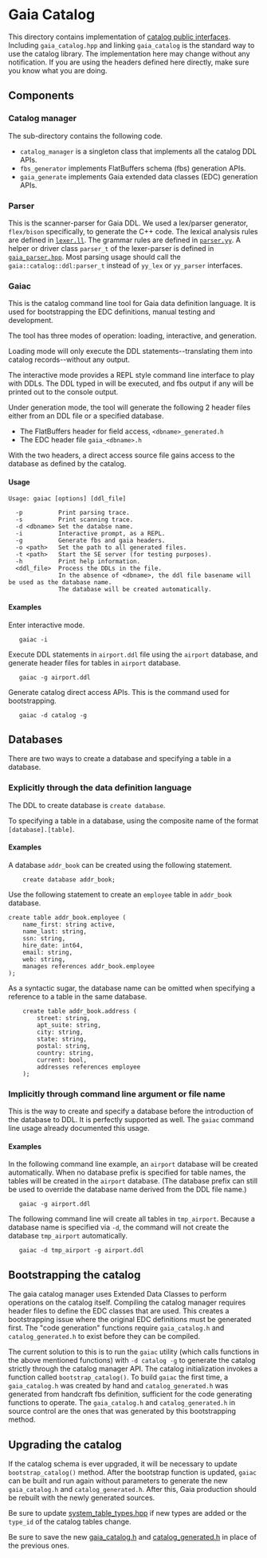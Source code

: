 # Gaia Catalog

This directory contains implementation of [catalog public interfaces](../inc/public/catalog/gaia_catalog.hpp).
Including `gaia_catalog.hpp` and linking `gaia_catalog` is the standard way to use the catalog library.
The implementation here may change without any notification.
If you are using the headers defined here directly, make sure you know what you are doing.

## Components

### Catalog manager
The sub-directory contains the following code.

- `catalog_manager` is a singleton class that implements all the catalog DDL APIs.
- `fbs_generator` implements FlatBuffers schema (fbs) generation APIs.
- `gaia_generate` implements Gaia extended data classes (EDC) generation APIs.

### Parser
This is the scanner-parser for Gaia DDL.
We used a lex/parser generator, `flex/bison` specifically, to generate the C++ code.
The lexical analysis rules are defined in [`lexer.ll`](parser/src/lexer.ll).
The grammar rules are defined in [`parser.yy`](parser/src/parser.yy).
A helper or driver class `parser_t` of the lexer-parser is defined in [`gaia_parser.hpp`](parser/inc/gaia_parser.hpp).
Most parsing usage should call the `gaia::catalog::ddl:parser_t` instead of `yy_lex` or `yy_parser` interfaces.

### Gaiac
This is the catalog command line tool for Gaia data definition language.
It is used for bootstrapping the EDC definitions, manual testing and development.

The tool has three modes of operation: loading, interactive, and generation.

Loading mode will only execute the DDL statements--translating them into catalog records--without any output.

The interactive mode provides a REPL style command line interface to play with DDLs.
The DDL typed in will be executed, and fbs output if any will be printed out to the console output.

Under generation mode, the tool will generate the following 2 header files either from an DDL file or a specified database.
- The FlatBuffers header for field access, `<dbname>_generated.h`
- The EDC header file `gaia_<dbname>.h`

With the two headers, a direct access source file gains access to the database as defined by the catalog.

#### Usage
```
Usage: gaiac [options] [ddl_file]

  -p          Print parsing trace.
  -s          Print scanning trace.
  -d <dbname> Set the databse name.
  -i          Interactive prompt, as a REPL.
  -g          Generate fbs and gaia headers.
  -o <path>   Set the path to all generated files.
  -t <path>   Start the SE server (for testing purposes).
  -h          Print help information.
  <ddl_file>  Process the DDLs in the file.
              In the absence of <dbname>, the ddl file basename will be used as the database name.
              The database will be created automatically.
```

#### Examples

Enter interactive mode.

```
   gaiac -i

```

Execute DDL statements in `airport.ddl` file using the `airport` database, and
generate header files for tables in `airport` database.

```
   gaiac -g airport.ddl
```

Generate catalog direct access APIs. This is the command used for bootstrapping.

```
   gaiac -d catalog -g
```

## Databases

There are two ways to create a database and specifying a table in a database.

### Explicitly through the data definition language

The DDL to create database is `create database`.

To specifying a table in a database, using the composite name of the format
`[database].[table]`.

#### Examples
A database `addr_book` can be created using the following statement.

```
    create database addr_book;
```

Use the following statement to create an `employee` table in `addr_book`
database.

```
create table addr_book.employee (
    name_first: string active,
    name_last: string,
    ssn: string,
    hire_date: int64,
    email: string,
    web: string,
    manages references addr_book.employee
);
```

As a syntactic sugar, the database name can be omitted when specifying a
reference to a table in the same database.

```
    create table addr_book.address (
        street: string,
        apt_suite: string,
        city: string,
        state: string,
        postal: string,
        country: string,
        current: bool,
        addresses references employee
    );
```

### Implicitly through command line argument or file name

This is the way to create and specify a database before the introduction of the
database to DDL. It is perfectly supported as well. The `gaiac` command line
usage already documented this usage.

#### Examples
In the following command line example, an `airport` database will be created
automatically. When no database prefix is specified for table names, the tables
will be created in the `airport` database. (The database prefix can still be
used to override the database name derived from the DDL file name.)

```
   gaiac -g airport.ddl

```

The following command line will create all tables in `tmp_airport`. Because a
database name is specified via `-d`, the command will not create the database
`tmp_airport` automatically.

```
   gaiac -d tmp_airport -g airport.ddl

```


## Bootstrapping the catalog
The gaia catalog manager uses Extended Data Classes to perform operations on the
catalog itself. Compiling the catalog manager requires header files to define
the EDC classes that are used. This creates a bootstrapping issue where the
original EDC definitions must be generated first. The "code generation"
functions require `gaia_catalog.h` and `catalog_generated.h` to exist before
they can be compiled.

The current solution to this is to run the `gaiac` utility (which calls
functions in the above mentioned functions) with `-d catalog -g` to generate the
catalog strictly through the catalog manager API. The catalog initialization
invokes a function called `bootstrap_catalog()`. To build `gaiac` the first
time, a `gaia_catalog.h` was created by hand and `catalog_generated.h` was
generated from handcraft fbs definition, sufficient for the code generating
functions to operate. The `gaia_catalog.h` and `catalog_generated.h` in source
control are the ones that was generated by this bootstrapping method.

## Upgrading the catalog
If the catalog schema is ever upgraded, it will be necessary to update
`bootstrap_catalog()` method. After the bootstrap function is updated, `gaiac`
can be built and run again without parameters to generate the new
`gaia_catalog.h` and `catalog_generated.h`. After this, Gaia production should
be rebuilt with the newly generated sources.

Be sure to update
[system_table_types.hpp](../inc/internal/common/system_table_types.hpp) if new
types are added or the `type_id` of the catalog tables change.

Be sure to save the new [gaia_catalog.h](../inc/internal/catalog/gaia_catalog.h)
and [catalog_generated.h](../inc/internal/catalog/catalog_generated.h) in place
of the previous ones.
